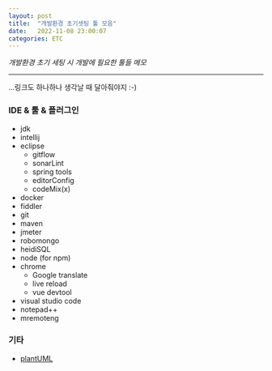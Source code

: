 ```yaml
---
layout: post
title:  "개발환경 초기셋팅 툴 모음"
date:   2022-11-08 23:00:07
categories: ETC
---
```


<i class="fa-solid fa-check"></i> *개발환경 초기 세팅 시 개발에 필요한 툴들 메모*

---

...링크도 하나하나 생각날 때 달아줘야지 :-)

### IDE & 툴 & 플러그인

- jdk
- intellij
- eclipse
  - gitflow
  - sonarLint
  - spring tools
  - editorConfig
  - codeMix(x)
- docker
- fiddler
- git
- maven
- jmeter
- robomongo
- heidiSQL
- node (for npm)
- chrome
  - Google translate
  - live reload
  - vue devtool
- visual studio code
- notepad++
- mremoteng

### 기타

- [plantUML][plantUML]

[plantUML]: http://plantuml.com/ko/